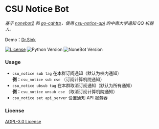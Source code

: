 # CSU Notice Bot

*基于 [nonebot2](https://github.com/nonebot/nonebot2) 和 [go-cqhttp](https://github.com/Mrs4s/go-cqhttp)，使用 [csu-notice-api](https://github.com/MagicalSheep/csu-notice-api) 的中南大学通知 QQ 机器人。*

Demo：[Dr.Sink](https://wpa.qq.com/msgrd?v=3&uin=1351483470&site=qq&menu=yes)

[![License](https://img.shields.io/github/license/j1g5awi/csu-notice-bot)](LICENSE)
![Python Version](https://img.shields.io/badge/python-3.7.3+-blue.svg)
![NoneBot Version](https://img.shields.io/badge/nonebot-2.0.0a15+-red.svg)

### Usage

- `csu_notice sub tag` 在本群订阅通知（默认为校内通知）  
  **例：**`csu_notice sub cse` （订阅计算机院通知）
- `csu_notice ubsub tag` 在本群取消订阅通知（默认为所有通知）  
  **例：**`csu_notice unsub cse` （取消订阅计算机院通知）
- `csu_notice set api_server` 设置通知 API 服务器

### License

[AGPL-3.0 License](LICENSE)
